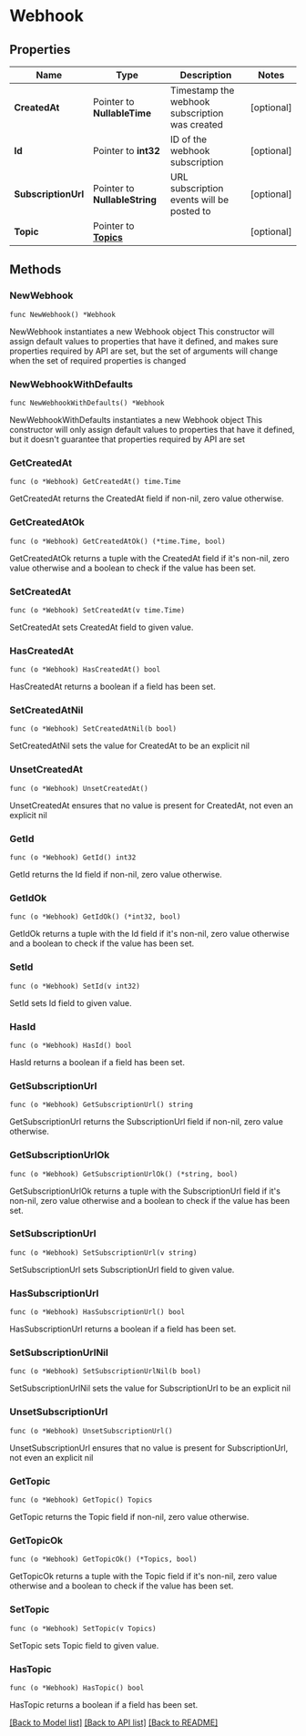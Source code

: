 # Webhook

## Properties

Name | Type | Description | Notes
------------ | ------------- | ------------- | -------------
**CreatedAt** | Pointer to **NullableTime** | Timestamp the webhook subscription was created | [optional] 
**Id** | Pointer to **int32** | ID of the webhook subscription | [optional] 
**SubscriptionUrl** | Pointer to **NullableString** | URL subscription events will be posted to | [optional] 
**Topic** | Pointer to [**Topics**](Topics.md) |  | [optional] 

## Methods

### NewWebhook

`func NewWebhook() *Webhook`

NewWebhook instantiates a new Webhook object
This constructor will assign default values to properties that have it defined,
and makes sure properties required by API are set, but the set of arguments
will change when the set of required properties is changed

### NewWebhookWithDefaults

`func NewWebhookWithDefaults() *Webhook`

NewWebhookWithDefaults instantiates a new Webhook object
This constructor will only assign default values to properties that have it defined,
but it doesn't guarantee that properties required by API are set

### GetCreatedAt

`func (o *Webhook) GetCreatedAt() time.Time`

GetCreatedAt returns the CreatedAt field if non-nil, zero value otherwise.

### GetCreatedAtOk

`func (o *Webhook) GetCreatedAtOk() (*time.Time, bool)`

GetCreatedAtOk returns a tuple with the CreatedAt field if it's non-nil, zero value otherwise
and a boolean to check if the value has been set.

### SetCreatedAt

`func (o *Webhook) SetCreatedAt(v time.Time)`

SetCreatedAt sets CreatedAt field to given value.

### HasCreatedAt

`func (o *Webhook) HasCreatedAt() bool`

HasCreatedAt returns a boolean if a field has been set.

### SetCreatedAtNil

`func (o *Webhook) SetCreatedAtNil(b bool)`

 SetCreatedAtNil sets the value for CreatedAt to be an explicit nil

### UnsetCreatedAt
`func (o *Webhook) UnsetCreatedAt()`

UnsetCreatedAt ensures that no value is present for CreatedAt, not even an explicit nil
### GetId

`func (o *Webhook) GetId() int32`

GetId returns the Id field if non-nil, zero value otherwise.

### GetIdOk

`func (o *Webhook) GetIdOk() (*int32, bool)`

GetIdOk returns a tuple with the Id field if it's non-nil, zero value otherwise
and a boolean to check if the value has been set.

### SetId

`func (o *Webhook) SetId(v int32)`

SetId sets Id field to given value.

### HasId

`func (o *Webhook) HasId() bool`

HasId returns a boolean if a field has been set.

### GetSubscriptionUrl

`func (o *Webhook) GetSubscriptionUrl() string`

GetSubscriptionUrl returns the SubscriptionUrl field if non-nil, zero value otherwise.

### GetSubscriptionUrlOk

`func (o *Webhook) GetSubscriptionUrlOk() (*string, bool)`

GetSubscriptionUrlOk returns a tuple with the SubscriptionUrl field if it's non-nil, zero value otherwise
and a boolean to check if the value has been set.

### SetSubscriptionUrl

`func (o *Webhook) SetSubscriptionUrl(v string)`

SetSubscriptionUrl sets SubscriptionUrl field to given value.

### HasSubscriptionUrl

`func (o *Webhook) HasSubscriptionUrl() bool`

HasSubscriptionUrl returns a boolean if a field has been set.

### SetSubscriptionUrlNil

`func (o *Webhook) SetSubscriptionUrlNil(b bool)`

 SetSubscriptionUrlNil sets the value for SubscriptionUrl to be an explicit nil

### UnsetSubscriptionUrl
`func (o *Webhook) UnsetSubscriptionUrl()`

UnsetSubscriptionUrl ensures that no value is present for SubscriptionUrl, not even an explicit nil
### GetTopic

`func (o *Webhook) GetTopic() Topics`

GetTopic returns the Topic field if non-nil, zero value otherwise.

### GetTopicOk

`func (o *Webhook) GetTopicOk() (*Topics, bool)`

GetTopicOk returns a tuple with the Topic field if it's non-nil, zero value otherwise
and a boolean to check if the value has been set.

### SetTopic

`func (o *Webhook) SetTopic(v Topics)`

SetTopic sets Topic field to given value.

### HasTopic

`func (o *Webhook) HasTopic() bool`

HasTopic returns a boolean if a field has been set.


[[Back to Model list]](../README.md#documentation-for-models) [[Back to API list]](../README.md#documentation-for-api-endpoints) [[Back to README]](../README.md)


